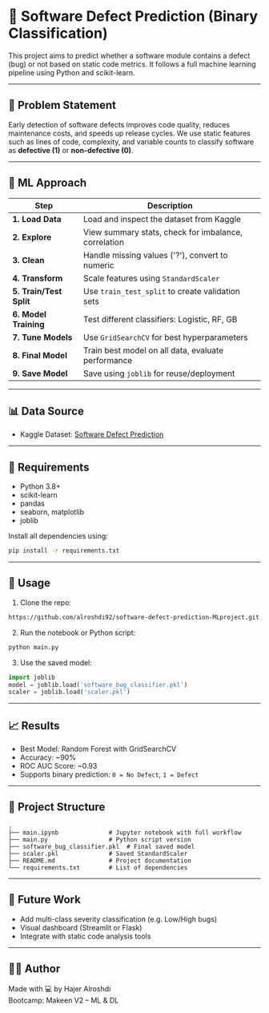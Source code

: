 
# 🐞 Software Defect Prediction (Binary Classification)

This project aims to predict whether a software module contains a defect (bug) or not based on static code metrics. It follows a full machine learning pipeline using Python and scikit-learn.

---

## 📌 Problem Statement

Early detection of software defects improves code quality, reduces maintenance costs, and speeds up release cycles. We use static features such as lines of code, complexity, and variable counts to classify software as **defective (1)** or **non-defective (0)**.

---

## 🧠 ML Approach

| Step | Description |
|------|-------------|
| **1. Load Data** | Load and inspect the dataset from Kaggle |
| **2. Explore** | View summary stats, check for imbalance, correlation |
| **3. Clean** | Handle missing values ('?'), convert to numeric |
| **4. Transform** | Scale features using `StandardScaler` |
| **5. Train/Test Split** | Use `train_test_split` to create validation sets |
| **6. Model Training** | Test different classifiers: Logistic, RF, GB |
| **7. Tune Models** | Use `GridSearchCV` for best hyperparameters |
| **8. Final Model** | Train best model on all data, evaluate performance |
| **9. Save Model** | Save using `joblib` for reuse/deployment |

---

## 📊 Data Source

- Kaggle Dataset: [Software Defect Prediction](https://www.kaggle.com/datasets/semustafacevik/software-defect-prediction)

---

## 🔧 Requirements

- Python 3.8+
- scikit-learn
- pandas
- seaborn, matplotlib
- joblib

Install all dependencies using:

```bash
pip install -r requirements.txt
```

---

## 🚀 Usage

1. Clone the repo:
```bash
https://github.com/alroshdi92/software-defect-prediction-MLproject.git
```

2. Run the notebook or Python script:
```bash
python main.py
```

3. Use the saved model:
```python
import joblib
model = joblib.load('software_bug_classifier.pkl')
scaler = joblib.load('scaler.pkl')
```

---

## 📈 Results

- Best Model: Random Forest with GridSearchCV
- Accuracy: ~90%
- ROC AUC Score: ~0.93
- Supports binary prediction: `0 = No Defect`, `1 = Defect`

---

## 📂 Project Structure

```
.
├── main.ipynb              # Jupyter notebook with full workflow
├── main.py                 # Python script version
├── software_bug_classifier.pkl  # Final saved model
├── scaler.pkl              # Saved StandardScaler
├── README.md               # Project documentation
└── requirements.txt        # List of dependencies
```

---

## 🧪 Future Work

- Add multi-class severity classification (e.g. Low/High bugs)
- Visual dashboard (Streamlit or Flask)
- Integrate with static code analysis tools

---

## 👩‍💻 Author

Made with 💻 by Hajer Alroshdi  
Bootcamp: Makeen V2 – ML & DL

